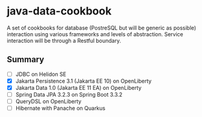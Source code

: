 # java-data-cookbook

A set of cookbooks for database (PostreSQL but will be generic as possible) interaction using various frameworks 
and levels of abstraction. Service interaction will be through a Restful boundary.

## Summary
 
- [ ] JDBC on Helidon SE
- [X] Jakarta Persistence 3.1 (Jakarta EE 10) on OpenLiberty
- [X] Jakarta Data 1.0 (Jakarta EE 11 EA) on OpenLiberty
- [ ] Spring Data JPA 3.2.3 on Spring Boot 3.3.2
- [ ] QueryDSL on OpenLiberty
- [ ] Hibernate with Panache on Quarkus